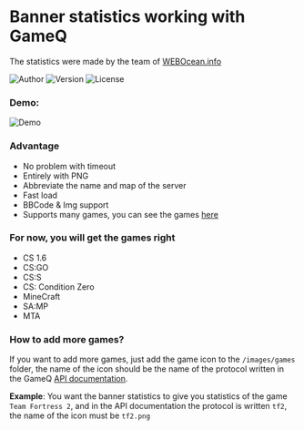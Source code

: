 Banner statistics working with GameQ
=====
The statistics were made by the team of [WEBOcean.info](https://webocean.info/)

![Author](https://img.shields.io/badge/Author-HybridMind-AA0000?style=flat-square) ![Version](https://img.shields.io/badge/Version-1.0.0-blue?style=flat-square) ![License](https://img.shields.io/badge/License-GPL%203.0%20License-greenc?style=flat-square)

### Demo:
![Demo](https://i.imgur.com/aV2SU6P.png)

### Advantage
- No problem with timeout
- Entirely with PNG
- Abbreviate the name and map of the server
- Fast load
- BBCode & Img support
- Supports many games, you can see the games [here](https://austinb.github.io/GameQ/api/namespace-GameQ.Protocols.html)

### For now, you will get the games right
- CS 1.6
- CS:GO
- CS:S
- CS: Condition Zero
- MineCraft
- SA:MP 
- MTA

### How to add more games?
If you want to add more games, just add the game icon to the `/images/games` folder, the name of the icon should be the name of the protocol written in the GameQ [API documentation](https://austinb.github.io/GameQ/api/namespace-GameQ.Protocols.html).

**Example**:
You want the banner statistics to give you statistics of the game `Team Fortress 2`, and in the API documentation the protocol is written `tf2`, the name of the icon must be `tf2.png`
